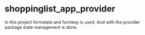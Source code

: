 # shoppinglist_app_provider

In this project formstate and formkey is used. And with the provider package state management is done.
